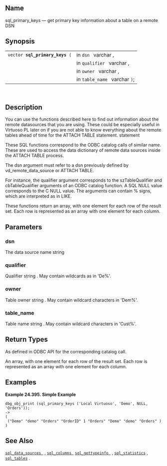 <div>

<div>

</div>

<div>

## Name

sql_primary_keys — get primary key information about a table on a remote
DSN

</div>

<div>

## Synopsis

<div>

|                                     |                               |
|-------------------------------------|-------------------------------|
| `vector `**`sql_primary_keys`**` (` | in `dsn ` varchar ,           |
|                                     | in `qualifier ` varchar ,     |
|                                     | in `owner ` varchar ,         |
|                                     | in `table_name ` varchar `)`; |

<div>

 

</div>

</div>

</div>

<div>

## Description

You can use the functions described here to find out information about
the remote datasources that you are using. These could be especially
useful in Virtuoso PL later on if you are not able to know everything
about the remote tables ahead of time for the ATTACH TABLE statement.
statement

These SQL functions correspond to the ODBC catalog calls of similar
name. These are used to access the data dictionary of remote data
sources inside the ATTACH TABLE process.

The dsn argument must refer to a dsn previously defined by
vd_remote_data_source or ATTACH TABLE.

For instance, the qualifier argument corresponds to the szTableQualifier
and cbTableQualifier arguments of an ODBC catalog function. A SQL NULL
value corresponds to the C NULL value. The arguments can contain %
signs, which are interpreted as in LIKE.

These functions return an array, with one element for each row of the
result set. Each row is represented as an array with one element for
each column.

</div>

<div>

## Parameters

<div>

### dsn

The data source name <span class="type">string </span>

</div>

<div>

### qualifier

Qualifier <span class="type">string </span> . May contain wildcards as
in 'De%'.

</div>

<div>

### owner

Table owner <span class="type">string </span> . May contain wildcard
characters in 'Dem%'.

</div>

<div>

### table_name

Table name <span class="type">string </span> . May contain wildcard
characters in 'Cust%'.

</div>

</div>

<div>

## Return Types

As defined in ODBC API for the corresponding catalog call.

An array, with one element for each row of the result set. Each row is
represented as an array with one element for each column.

</div>

<div>

## Examples

<div>

**Example 24.395. Simple Example**

<div>

``` screen
dbg_obj_print (sql_primary_keys ('Local Virtuoso', 'Demo', NULL, 'Orders'));
->
(
 ("Demo" "demo" "Orders" "OrderID" 1 "Orders" "Demo" "demo" "Orders" )
)
```

</div>

</div>

  

</div>

<div>

## See Also

<a href="fn_sql_data_sources.html" class="link"
title="sql_data_sources"><code
class="function">sql_data_sources </code></a> ,
<a href="fn_sql_columns.html" class="link" title="sql_columns"><code
class="function">sql_columns </code></a>
<a href="fn_sql_gettypeinfo.html" class="link"
title="sql_gettypeinfo"><code
class="function">sql_gettypeinfo </code></a> ,
<a href="fn_sql_statistics.html" class="link"
title="sql_statistics"><code class="function">sql_statistics</code></a>
, <a href="fn_sql_tables.html" class="link" title="sql_tables"><code
class="function">sql_tables</code></a> .

</div>

</div>
